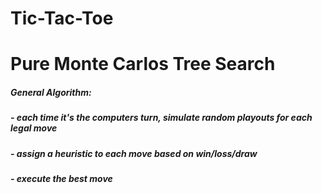 # Tic-Tac-Toe
# Pure Monte Carlos Tree Search

##### General Algorithm:
##### - each time it's the computers turn, simulate random playouts for each legal move
##### - assign a heuristic to each move based on win/loss/draw
##### - execute the best move
